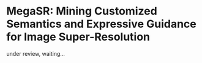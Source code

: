 # MegaSR: Mining Customized Semantics and Expressive Guidance for Image Super-Resolution

under review, waiting...
